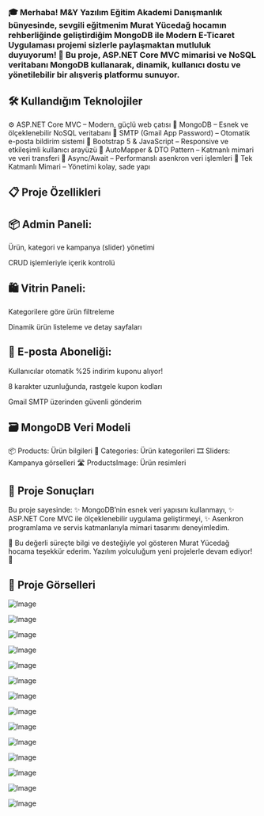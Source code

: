 ### 🎓 Merhaba! M&Y Yazılım Eğitim Akademi Danışmanlık bünyesinde, sevgili eğitmenim Murat Yücedağ hocamın rehberliğinde geliştirdiğim MongoDB ile Modern E-Ticaret Uygulaması projemi sizlerle paylaşmaktan mutluluk duyuyorum! 🚀 Bu proje, ASP.NET Core MVC mimarisi ve NoSQL veritabanı MongoDB kullanarak, dinamik, kullanıcı dostu ve yönetilebilir bir alışveriş platformu sunuyor.

## 🛠️ Kullandığım Teknolojiler
⚙️ ASP.NET Core MVC – Modern, güçlü web çatısı
🍃 MongoDB – Esnek ve ölçeklenebilir NoSQL veritabanı
📧 SMTP (Gmail App Password) – Otomatik e-posta bildirim sistemi
🎨 Bootstrap 5 & JavaScript – Responsive ve etkileşimli kullanıcı arayüzü
🧩 AutoMapper & DTO Pattern – Katmanlı mimari ve veri transferi
🔄 Async/Await – Performanslı asenkron veri işlemleri
🧱 Tek Katmanlı Mimari – Yönetimi kolay, sade yapı

## 📋 Proje Özellikleri
## 📦 Admin Paneli:

Ürün, kategori ve kampanya (slider) yönetimi

CRUD işlemleriyle içerik kontrolü

## 🛍️ Vitrin Paneli:

Kategorilere göre ürün filtreleme

Dinamik ürün listeleme ve detay sayfaları

## 💌 E-posta Aboneliği:

Kullanıcılar otomatik %25 indirim kuponu alıyor!

8 karakter uzunluğunda, rastgele kupon kodları

Gmail SMTP üzerinden güvenli gönderim

## 🗃️ MongoDB Veri Modeli
📦 Products: Ürün bilgileri 
📂 Categories: Ürün kategorileri
🎞️ Sliders: Kampanya görselleri
🛣️ ProductsImage: Ürün resimleri

## 🚀 Proje Sonuçları
Bu proje sayesinde:
✨ MongoDB’nin esnek veri yapısını kullanmayı,
✨ ASP.NET Core MVC ile ölçeklenebilir uygulama geliştirmeyi,
✨ Asenkron programlama ve servis katmanlarıyla mimari tasarımı deneyimledim.

🙏 Bu değerli süreçte bilgi ve desteğiyle yol gösteren Murat Yücedağ hocama teşekkür ederim. Yazılım yolculuğum yeni projelerle devam ediyor! 💪
## 📸 Proje Görselleri
![Image](https://github.com/user-attachments/assets/ab9f0dc0-e5c2-4dc7-a84c-4b43854a44e4)

![Image](https://github.com/user-attachments/assets/98699012-468e-4515-b1f2-bea2bf5e6ad6)

![Image](https://github.com/user-attachments/assets/f91b1e4c-8887-41f2-bc4c-7ecff942ffc7)

![Image](https://github.com/user-attachments/assets/cd3bf326-3a03-4f2a-b2b6-58b8b533b275)

![Image](https://github.com/user-attachments/assets/bd9e7861-91b0-4aa7-9820-18837697095c)

![Image](https://github.com/user-attachments/assets/31acbe79-10b7-4de7-bb93-f4deb9ca963a)

![Image](https://github.com/user-attachments/assets/bb053dfc-11f7-49e3-88ff-55e991edcce5)

![Image](https://github.com/user-attachments/assets/47249955-836e-4435-b44a-50edf0e829d9)

![Image](https://github.com/user-attachments/assets/1c6567df-a853-4565-bb94-033dd5e3fcdf)

![Image](https://github.com/user-attachments/assets/0cec4b64-0fa4-494c-90b8-b36266ce4dee)

![Image](https://github.com/user-attachments/assets/82fbf17e-29f9-462a-af1e-5362b2557c5d)

![Image](https://github.com/user-attachments/assets/b3d03fbc-e818-451c-b0ed-9fd256c1b478)

![Image](https://github.com/user-attachments/assets/6e6b53bf-08b5-49ec-b035-ee0e9d76d8fc)

![Image](https://github.com/user-attachments/assets/eaaa8f1e-bf1e-455f-901f-461cfd663153)
